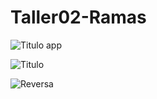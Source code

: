 # Taller02-Ramas

![Titulo app](https://github.com/user-attachments/assets/e106bf99-86e5-4625-bb66-fc06988e7836)

![Titulo](https://github.com/user-attachments/assets/4bc0e924-5cc6-4815-bcf6-4eab30908615)

![Reversa](https://github.com/user-attachments/assets/2c30e379-bc32-4dea-b446-ce0cd79317a6)
